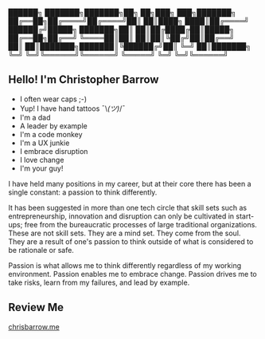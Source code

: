 
██████╗ ███████╗███████╗██╗   ██╗███╗   ███╗███████╗
██╔══██╗██╔════╝██╔════╝██║   ██║████╗ ████║██╔════╝
██████╔╝█████╗  ███████╗██║   ██║██╔████╔██║█████╗  
██╔══██╗██╔══╝  ╚════██║██║   ██║██║╚██╔╝██║██╔══╝  
██║  ██║███████╗███████║╚██████╔╝██║ ╚═╝ ██║███████╗
╚═╝  ╚═╝╚══════╝╚══════╝ ╚═════╝ ╚═╝     ╚═╝╚══════╝
                                                    

## Hello! I'm Christopher Barrow

* I often wear caps ;-)
* Yup! I have hand tattoos ¯\\_(ツ)_/¯
* I'm a dad
* A leader by example
* I'm a code monkey
* I'm a UX junkie
* I embrace disruption
* I love change
* I'm your guy!

I have held many positions in my career, but at their core there has been a single constant: a passion to think differently.

It has been suggested in more than one tech circle that skill sets such as entrepreneurship, innovation and disruption can only be cultivated in start-ups; free from the bureaucratic processes of large traditional organizations. These are not skill sets. They are a mind set. They come from the soul. They are a result of one's passion to think outside of what is considered to be rationale or safe.

Passion is what allows me to think differently regardless of my working environment. Passion enables me to embrace change. Passion drives me to take risks, learn from my failures, and lead by example.

## Review Me

<!--<img src="http://www.chrisbarrow.me/images/qr.png" data-canonical-src="http://www.chrisbarrow.me/images/qr.png" width="120" height="120"/>-->

[chrisbarrow.me](https://www.chrisbarrow.me)

